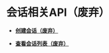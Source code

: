 # 会话相关API（废弃）<a name="dli_02_0304"></a>

-   **[创建会话（废弃）](创建会话（废弃）.md)**  

-   **[查看会话列表（废弃）](查看会话列表（废弃）.md)**  



